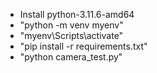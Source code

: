 - Install python-3.11.6-amd64
- "python -m venv myenv"
- "myenv\Scripts\activate"
- "pip install -r requirements.txt"
- "python camera_test.py"
